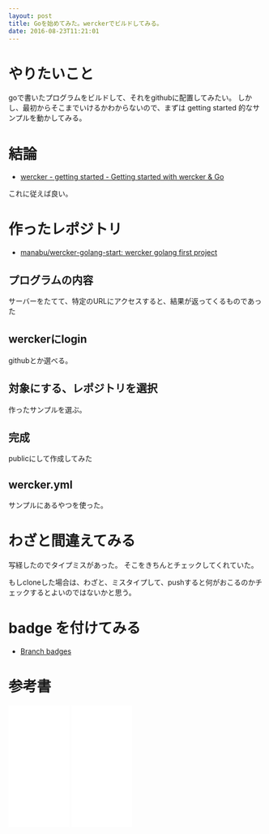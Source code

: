 ```yaml
---
layout: post
title: Goを始めてみた。werckerでビルドしてみる。
date: 2016-08-23T11:21:01
---
```


# やりたいこと

goで書いたプログラムをビルドして、それをgithubに配置してみたい。
しかし、最初からそこまでいけるかわからないので、まずは getting started 的なサンプルを動かしてみる。

# 結論

* [wercker - getting started - Getting started with wercker &amp; Go](http://devcenter.wercker.com/quickstarts/building/golang.html)

これに従えば良い。

# 作ったレポジトリ

* [manabu/wercker-golang-start: wercker golang first project](https://github.com/manabu/wercker-golang-start)

## プログラムの内容

サーバーをたてて、特定のURLにアクセスすると、結果が返ってくるものであった

## werckerにlogin

githubとか選べる。

## 対象にする、レポジトリを選択

作ったサンプルを選ぶ。

## 完成

publicにして作成してみた

## wercker.yml

サンプルにあるやつを使った。

# わざと間違えてみる

写経したのでタイプミスがあった。
そこをきちんとチェックしてくれていた。

もしcloneした場合は、わざと、ミスタイプして、pushすると何がおこるのかチェックするとよいのではないかと思う。

# badge を付けてみる

* [Branch badges](http://blog.wercker.com/2014/02/10/branch-badges.html)

# 参考書

<iframe style="width:120px;height:240px;" marginwidth="0" marginheight="0" scrolling="no" frameborder="0" src="//rcm-fe.amazon-adsystem.com/e/cm?lt1=_blank&bc1=000000&IS2=1&bg1=FFFFFF&fc1=000000&lc1=0000FF&t=mi3002-22&o=9&p=8&l=as4&m=amazon&f=ifr&ref=as_ss_li_til&asins=4621300253&linkId=54b7e05ab6406ca0d71627d0bd6794ab"></iframe>

<iframe style="width:120px;height:240px;" marginwidth="0" marginheight="0" scrolling="no" frameborder="0" src="//rcm-fe.amazon-adsystem.com/e/cm?lt1=_blank&bc1=000000&IS2=1&bg1=FFFFFF&fc1=000000&lc1=0000FF&t=mi3002-22&o=9&p=8&l=as4&m=amazon&f=ifr&ref=as_ss_li_til&asins=4048707876&linkId=ea12fe19844a2dac292c771e40a7368b"></iframe>
